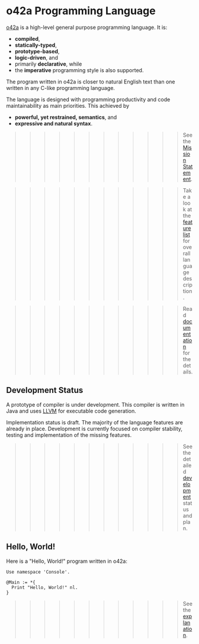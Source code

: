 o42a Programming Language
=========================

[o42a](http://o42a.org/) is a high-level general purpose programming language.
It is:

* **compiled**,
* **statically-typed**,
* **prototype-based**,
* **logic-driven**, and
* primarily **declarative**, while
* the **imperative** programming style is also supported. 

The program written in o42a is closer to natural English text than one written
in any C-like programming language.

The language is designed with programming productivity and code maintainability
as main priorities. This achieved by

* **powerful, yet restrained, semantics**, and
* **expressive and natural syntax**.

>>>>>>>>>>>> See the [Mission Statement](http://o42a.org/devel/mission).

>>>>>>>>>>>> Take a look at the
[feature list](http://o42a.org/docs/intro/features)
for overall language description.

>>>>>>>>>>>> Read [documentation](http://o42a.org/docs/) for the details.


Development Status
------------------
A prototype of compiler is under development. This compiler is written in
Java and uses [LLVM](http://llvm.org/) for executable code generation.

Implementation status is draft. The majority of the language features are
already in place. Development is currently focused on compiler stability,
testing and implementation of the missing features.

>>>>>>>>>>>> See the detailed [development](http://o42a.org/devel/)
status and plan.

Hello, World!
-------------
Here is a "Hello, World!" program written in o42a:

    Use namespace 'Console'.

    @Main := *{
      Print "Hello, World!" nl.
    }

>>>>>>>>>>>> See the
[explanation](http://o42a.org/docs/intro/hello_world_explained).
